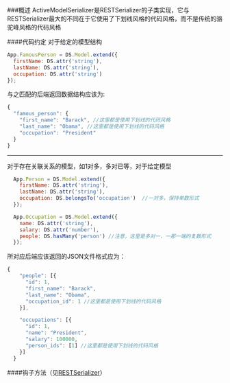 ###概述
ActiveModelSerializer是RESTSerializer的子类实现，它与RESTSerializer最大的不同在于它使用了下划线风格的代码风格，而不是传统的骆驼峰风格的代码风格

####代码约定
对于给定的模型结构
```javascript
App.FamousPerson = DS.Model.extend({
  firstName: DS.attr('string'),
  lastName: DS.attr('string'),
  occupation: DS.attr('string')
});
```
与之匹配的后端返回数据结构应该为:
```javascript
{
  "famous_person": {
    "first_name": "Barack", //这里都是使用下划线的代码风格
    "last_name": "Obama", //这里都是使用下划线的代码风格
    "occupation": "President"
  }
}
```

-----------------------
对于存在关联关系的模型，如1对多，多对已等，对于给定模型

```javascript
  App.Person = DS.Model.extend({
    firstName: DS.attr('string'),
    lastName: DS.attr('string'),
    occupation: DS.belongsTo('occupation')  //一对多，保持单数形式
  });

  App.Occupation = DS.Model.extend({
    name: DS.attr('string'),
    salary: DS.attr('number'),
    people: DS.hasMany('person') //注意，这里是多对一，一那一端的复数形式
  });
```
所对应后端应该返回的JSON文件格式应为：
```javascript
{
    "people": [{
      "id": 1,
      "first_name": "Barack",
      "last_name": "Obama",
      "occupation_id": 1 //这里都是使用下划线的代码风格
    }],

    "occupations": [{
      "id": 1,
      "name": "President",
      "salary": 100000,
      "person_ids": [1] //这里都是使用下划线的代码风格
    }]
  }
```

####钩子方法（见[RESTSerializer](./RESTSerializer.md)）